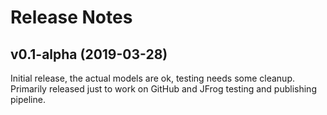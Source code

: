 # Release Notes



## v0.1-alpha  (2019-03-28)

Initial release, the actual models are ok, testing needs some cleanup.
Primarily released just to work on GitHub and JFrog testing and publishing pipeline.

